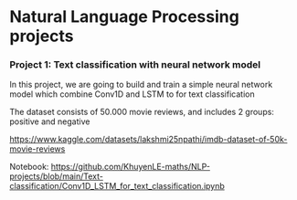 # Natural Language Processing projects

### Project 1: Text classification with neural network model 

In this project, we are going to build and train a simple neural network model which combine Conv1D and LSTM to for text classification

The dataset consists of 50.000 movie reviews, and includes 2 groups: positive and negative

https://www.kaggle.com/datasets/lakshmi25npathi/imdb-dataset-of-50k-movie-reviews

Notebook: https://github.com/KhuyenLE-maths/NLP-projects/blob/main/Text-classification/Conv1D_LSTM_for_text_classification.ipynb
